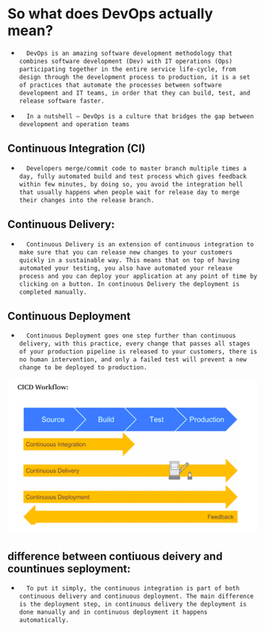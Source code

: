 # So what does DevOps actually mean?
-       DevOps is an amazing software development methodology that combines software development (Dev) with IT operations (Ops) participating together in the entire service life-cycle, from design through the development process to production, it is a set of practices that automate the processes between software development and IT teams, in order that they can build, test, and release software faster.   
-       In a nutshell — DevOps is a culture that bridges the gap between development and operation teams
## Continuous Integration (CI)
-       Developers merge/commit code to master branch multiple times a day, fully automated build and test process which gives feedback within few minutes, by doing so, you avoid the integration hell that usually happens when people wait for release day to merge their changes into the release branch.
## Continuous Delivery:
-       Continuous Delivery is an extension of continuous integration to make sure that you can release new changes to your customers quickly in a sustainable way. This means that on top of having automated your testing, you also have automated your release process and you can deploy your application at any point of time by clicking on a button. In continuous Delivery the deployment is completed manually.
## Continuous Deployment
-       Continuous Deployment goes one step further than continuous delivery, with this practice, every change that passes all stages of your production pipeline is released to your customers, there is no human intervention, and only a failed test will prevent a new change to be deployed to production.
![](pics/CICD_workflow.png)
## difference between contiuous deivery and countinues seployment:
-       To put it simply, the continuous integration is part of both continuous delivery and continuous deployment. The main difference is the deployment step, in continuous delivery the deployment is done manually and in continuous deployment it happens automatically.
